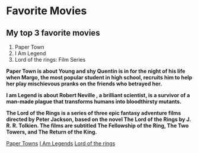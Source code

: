 
# Favorite Movies

## My top 3 favorite movies

1. Paper Town
2. I Am Legend
3. Lord of the rings: Film Series

**Paper Town is about Young and shy Quentin is in for the night of his life when Margo, the most popular student in high school, recruits him to help her play mischievous pranks on the friends who betrayed her.**

**I am Legend is about Robert Neville , a brilliant scientist, is a survivor of a man-made plague that transforms humans into bloodthirsty mutants.**

**The Lord of the Rings is a series of three epic fantasy adventure films directed by Peter Jackson, based on the novel The Lord of the Rings by J. R. R. Tolkien. The films are subtitled The Fellowship of the Ring, The Two Towers, and The Return of the King.**

[Paper Towns](https://www.youtube.com/watch?v=rFGiHm5WMLk&t=93s)
[I Am Legends](https://www.youtube.com/watch?v=1GQFpbvog7s)
[Lord of the rings](https://www.youtube.com/watch?v=V75dMMIW2B4)

